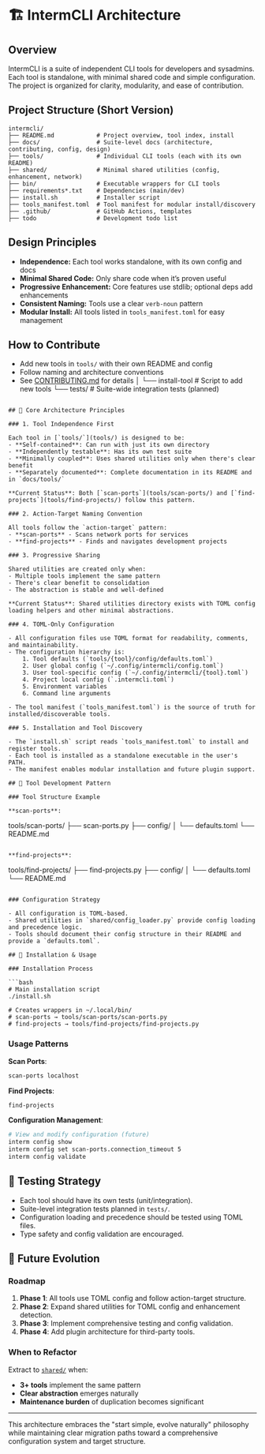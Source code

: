 # 🏗️ IntermCLI Architecture

## Overview

IntermCLI is a suite of independent CLI tools for developers and sysadmins. Each tool is standalone, with minimal shared code and simple configuration. The project is organized for clarity, modularity, and ease of contribution.

## Project Structure (Short Version)

```
intermcli/
├── README.md            # Project overview, tool index, install
├── docs/                # Suite-level docs (architecture, contributing, config, design)
├── tools/               # Individual CLI tools (each with its own README)
├── shared/              # Minimal shared utilities (config, enhancement, network)
├── bin/                 # Executable wrappers for CLI tools
├── requirements*.txt    # Dependencies (main/dev)
├── install.sh           # Installer script
├── tools_manifest.toml  # Tool manifest for modular install/discovery
├── .github/             # GitHub Actions, templates
├── todo                 # Development todo list
```

## Design Principles
- **Independence:** Each tool works standalone, with its own config and docs
- **Minimal Shared Code:** Only share code when it’s proven useful
- **Progressive Enhancement:** Core features use stdlib; optional deps add enhancements
- **Consistent Naming:** Tools use a clear `verb-noun` pattern
- **Modular Install:** All tools listed in `tools_manifest.toml` for easy management

## How to Contribute
- Add new tools in `tools/` with their own README and config
- Follow naming and architecture conventions
- See [CONTRIBUTING.md](CONTRIBUTING.md) for details
│   └── install-tool           # Script to add new tools
└── tests/                     # Suite-wide integration tests (planned)
```

## 🎯 Core Architecture Principles

### 1. Tool Independence First

Each tool in [`tools/`](tools/) is designed to be:
- **Self-contained**: Can run with just its own directory
- **Independently testable**: Has its own test suite
- **Minimally coupled**: Uses shared utilities only when there's clear benefit
- **Separately documented**: Complete documentation in its README and in `docs/tools/`

**Current Status**: Both [`scan-ports`](tools/scan-ports/) and [`find-projects`](tools/find-projects/) follow this pattern.

### 2. Action-Target Naming Convention

All tools follow the `action-target` pattern:
- **scan-ports** - Scans network ports for services
- **find-projects** - Finds and navigates development projects

### 3. Progressive Sharing

Shared utilities are created only when:
- Multiple tools implement the same pattern
- There's clear benefit to consolidation
- The abstraction is stable and well-defined

**Current Status**: Shared utilities directory exists with TOML config loading helpers and other minimal abstractions.

### 4. TOML-Only Configuration

- All configuration files use TOML format for readability, comments, and maintainability.
- The configuration hierarchy is:
    1. Tool defaults (`tools/{tool}/config/defaults.toml`)
    2. User global config (`~/.config/intermcli/config.toml`)
    3. User tool-specific config (`~/.config/intermcli/{tool}.toml`)
    4. Project local config (`.intermcli.toml`)
    5. Environment variables
    6. Command line arguments

- The tool manifest (`tools_manifest.toml`) is the source of truth for installed/discoverable tools.

### 5. Installation and Tool Discovery

- The `install.sh` script reads `tools_manifest.toml` to install and register tools.
- Each tool is installed as a standalone executable in the user's PATH.
- The manifest enables modular installation and future plugin support.

## 🔧 Tool Development Pattern

### Tool Structure Example

**scan-ports**:
```
tools/scan-ports/
├── scan-ports.py
├── config/
│   └── defaults.toml
└── README.md
```

**find-projects**:
```
tools/find-projects/
├── find-projects.py
├── config/
│   └── defaults.toml
└── README.md
```

### Configuration Strategy

- All configuration is TOML-based.
- Shared utilities in `shared/config_loader.py` provide config loading and precedence logic.
- Tools should document their config structure in their README and provide a `defaults.toml`.

## 🚀 Installation & Usage

### Installation Process

```bash
# Main installation script
./install.sh

# Creates wrappers in ~/.local/bin/
# scan-ports → tools/scan-ports/scan-ports.py
# find-projects → tools/find-projects/find-projects.py
```

### Usage Patterns

**Scan Ports**:
```bash
scan-ports localhost
```

**Find Projects**:
```bash
find-projects
```

**Configuration Management**:
```bash
# View and modify configuration (future)
interm config show
interm config set scan-ports.connection_timeout 5
interm config validate
```

## 🧪 Testing Strategy

- Each tool should have its own tests (unit/integration).
- Suite-level integration tests planned in `tests/`.
- Configuration loading and precedence should be tested using TOML files.
- Type safety and config validation are encouraged.

## 🔮 Future Evolution

### Roadmap

1. **Phase 1**: All tools use TOML config and follow action-target structure.
2. **Phase 2**: Expand shared utilities for TOML config and enhancement detection.
3. **Phase 3**: Implement comprehensive testing and config validation.
4. **Phase 4**: Add plugin architecture for third-party tools.

### When to Refactor

Extract to [`shared/`](shared/) when:
- **3+ tools** implement the same pattern
- **Clear abstraction** emerges naturally
- **Maintenance burden** of duplication becomes significant

---

This architecture embraces the "start simple, evolve naturally" philosophy while maintaining clear migration paths toward a comprehensive configuration system and target structure.
